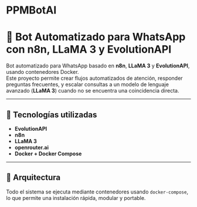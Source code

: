 # PPMBotAI
# 🤖 Bot Automatizado para WhatsApp con n8n, LLaMA 3 y EvolutionAPI

Bot automatizado para WhatsApp basado en **n8n**, **LLaMA 3** y **EvolutionAPI**, usando contenedores Docker.  
Este proyecto permite crear flujos automatizados de atención, responder preguntas frecuentes, y escalar consultas a un modelo de lenguaje avanzado (**LLaMA 3**) cuando no se encuentra una coincidencia directa.


---

## 🧰 Tecnologías utilizadas

- **EvolutionAPI**
- **n8n**
- **LLaMA 3**
- **openrouter.ai**
- **Docker + Docker Compose**

---

## 🐳 Arquitectura

Todo el sistema se ejecuta mediante contenedores usando `docker-compose`, lo que permite una instalación rápida, modular y portable.

